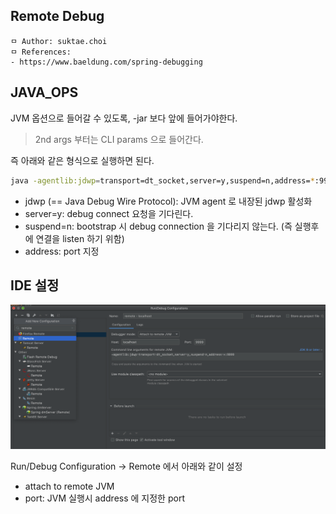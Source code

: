 ## Remote Debug

```
ㅁ Author: suktae.choi
ㅁ References:
- https://www.baeldung.com/spring-debugging
```

## JAVA_OPS

JVM 옵션으로 들어갈 수 있도록, -jar 보다 앞에 들어가야한다.

> 2nd args 부터는 CLI params 으로 들어간다.

즉 아래와 같은 형식으로 실행하면 된다.

```bash
java -agentlib:jdwp=transport=dt_socket,server=y,suspend=n,address=*:9999 -jar ROOT.jar
```

- jdwp (== Java Debug Wire Protocol): JVM agent 로 내장된 jdwp 활성화
- server=y: debug connect 요청을 기다린다.
- suspend=n: bootstrap 시 debug connection 을 기다리지 않는다. (즉 실행후에 연결을 listen 하기 위함)
- address: port 지정

## IDE 설정

<img src='images/1.png'/>

Run/Debug Configuration -> Remote 에서 아래와 같이 설정

- attach to remote JVM
- port: JVM 실행시 address 에 지정한 port

